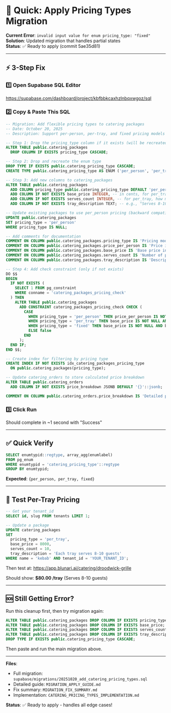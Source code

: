# 🚀 Quick: Apply Pricing Types Migration

**Current Error**: `invalid input value for enum pricing_type: "fixed"`  
**Solution**: Updated migration that handles partial states  
**Status**: ✅ Ready to apply (commit 5ae35d81)

---

## ⚡ 3-Step Fix

### 1️⃣ Open Supabase SQL Editor
https://supabase.com/dashboard/project/kbfbbkcaxhzlnbqxwgoz/sql

### 2️⃣ Copy & Paste This SQL

```sql
-- Migration: Add flexible pricing types to catering packages
-- Date: October 20, 2025
-- Description: Support per-person, per-tray, and fixed pricing models

-- Step 1: Drop the pricing_type column if it exists (will be recreated with proper enum)
ALTER TABLE public.catering_packages 
  DROP COLUMN IF EXISTS pricing_type CASCADE;

-- Step 2: Drop and recreate the enum type
DROP TYPE IF EXISTS public.catering_pricing_type CASCADE;
CREATE TYPE public.catering_pricing_type AS ENUM ('per_person', 'per_tray', 'fixed');

-- Step 3: Add new columns to catering_packages
ALTER TABLE public.catering_packages 
  ADD COLUMN pricing_type public.catering_pricing_type DEFAULT 'per_person' NOT NULL,
  ADD COLUMN IF NOT EXISTS base_price INTEGER, -- in cents, for per_tray or fixed pricing
  ADD COLUMN IF NOT EXISTS serves_count INTEGER, -- for per_tray, how many people one tray serves
  ADD COLUMN IF NOT EXISTS tray_description TEXT; -- e.g., "Serves 8-10 people"

-- Update existing packages to use per_person pricing (backward compatible)
UPDATE public.catering_packages 
SET pricing_type = 'per_person' 
WHERE pricing_type IS NULL;

-- Add comments for documentation
COMMENT ON COLUMN public.catering_packages.pricing_type IS 'Pricing model: per_person (price per guest), per_tray (fixed price per tray/batch), or fixed (one-time flat fee)';
COMMENT ON COLUMN public.catering_packages.price_per_person IS 'Price in cents per person (used when pricing_type = per_person)';
COMMENT ON COLUMN public.catering_packages.base_price IS 'Base price in cents (used when pricing_type = per_tray or fixed)';
COMMENT ON COLUMN public.catering_packages.serves_count IS 'Number of people served by one tray (used when pricing_type = per_tray)';
COMMENT ON COLUMN public.catering_packages.tray_description IS 'Description of tray serving size, e.g., "Each tray serves 8-10 guests"';

-- Step 4: Add check constraint (only if not exists)
DO $$ 
BEGIN
  IF NOT EXISTS (
    SELECT 1 FROM pg_constraint 
    WHERE conname = 'catering_packages_pricing_check'
  ) THEN
    ALTER TABLE public.catering_packages
      ADD CONSTRAINT catering_packages_pricing_check CHECK (
        CASE 
          WHEN pricing_type = 'per_person' THEN price_per_person IS NOT NULL AND price_per_person > 0
          WHEN pricing_type = 'per_tray' THEN base_price IS NOT NULL AND base_price > 0 AND serves_count IS NOT NULL AND serves_count > 0
          WHEN pricing_type = 'fixed' THEN base_price IS NOT NULL AND base_price > 0
          ELSE false
        END
      );
  END IF;
END $$;

-- Create index for filtering by pricing type
CREATE INDEX IF NOT EXISTS idx_catering_packages_pricing_type 
  ON public.catering_packages(pricing_type);

-- Update catering_orders to store calculated price breakdown
ALTER TABLE public.catering_orders
  ADD COLUMN IF NOT EXISTS price_breakdown JSONB DEFAULT '{}'::jsonb;

COMMENT ON COLUMN public.catering_orders.price_breakdown IS 'Detailed pricing breakdown: { "pricing_type": "per_person", "base_price": 1000, "guest_count": 25, "tray_count": 3, "subtotal": 25000, "tax": 2000, "total": 27000 }';
```

### 3️⃣ Click Run
Should complete in ~1 second with "Success"

---

## ✅ Quick Verify

```sql
SELECT enumtypid::regtype, array_agg(enumlabel) 
FROM pg_enum 
WHERE enumtypid = 'catering_pricing_type'::regtype 
GROUP BY enumtypid;
```

**Expected**: `{per_person, per_tray, fixed}`

---

## 🧪 Test Per-Tray Pricing

```sql
-- Get your tenant_id
SELECT id, slug FROM tenants LIMIT 1;

-- Update a package
UPDATE catering_packages 
SET 
  pricing_type = 'per_tray',
  base_price = 8000,
  serves_count = 10,
  tray_description = 'Each tray serves 8-10 guests'
WHERE name = 'kebab' AND tenant_id = 'YOUR_TENANT_ID';
```

Then test at: https://app.blunari.ai/catering/droodwick-grille

Should show: **$80.00 /tray** (Serves 8-10 guests)

---

## 🆘 Still Getting Error?

Run this cleanup first, then try migration again:

```sql
ALTER TABLE public.catering_packages DROP COLUMN IF EXISTS pricing_type CASCADE;
ALTER TABLE public.catering_packages DROP COLUMN IF EXISTS base_price;
ALTER TABLE public.catering_packages DROP COLUMN IF EXISTS serves_count;
ALTER TABLE public.catering_packages DROP COLUMN IF EXISTS tray_description;
DROP TYPE IF EXISTS public.catering_pricing_type CASCADE;
```

Then paste and run the main migration above.

---

**Files**:
- Full migration: `supabase/migrations/20251020_add_catering_pricing_types.sql`
- Detailed guide: `MIGRATION_APPLY_GUIDE.md`
- Fix summary: `MIGRATION_FIX_SUMMARY.md`
- Implementation: `CATERING_PRICING_TYPES_IMPLEMENTATION.md`

**Status**: ✅ Ready to apply - handles all edge cases!
